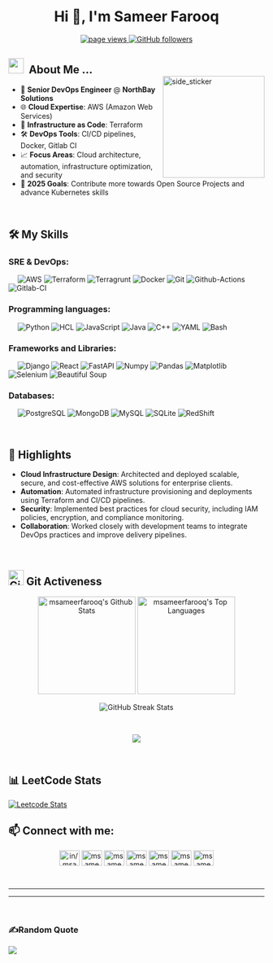 <h1 align="center">Hi 👋, I'm Sameer Farooq</h1>
<p align="center">
    <a href="https://github.com/msameerfarooq">
        <img src="https://komarev.com/ghpvc/?username=msameerfarooq&style=flat-square&color=blue" alt="page views" />
    </a>
    <a href="https://github.com/msameerfarooq">
        <img alt="GitHub followers" src="https://img.shields.io/github/followers/msameerfarooq?style=flat-square&color=green&logo=github">
    </a>
</p>

<img 
  src="https://media.giphy.com/media/TEnXkcsHrP4YedChhA/giphy.gif"
  alt="side_sticker"
  align="right"
  width=200px
  height=200px
  style="margin-top: 50px;"
/>

<h2>
  <img src="https://media.giphy.com/media/iY8CRBdQXODJSCERIr/giphy.gif" width="30px">&nbsp;
  About Me ...
</h2>

- 🏢 **Senior DevOps Engineer** @ **NorthBay Solutions**
- 🌐 **Cloud Expertise**: AWS (Amazon Web Services)
- 🔧 **Infrastructure as Code**: Terraform
- 🛠️ **DevOps Tools**: CI/CD pipelines, Docker, Gitlab CI
- 📈 **Focus Areas**: Cloud architecture, automation, infrastructure optimization, and security
- 🥅 **2025 Goals**: Contribute more towards Open Source Projects and advance Kubernetes skills

&emsp;
<h2>
 🛠️ My Skills
</h2>

### SRE & DevOps:
&emsp;
![AWS](https://img.shields.io/badge/-AWS-000?&logo=Amazon-AWS)
![Terraform](https://img.shields.io/badge/-Terraform-000?&logo=Terraform)
![Terragrunt](https://img.shields.io/badge/-Terragrunt-000?&logo=Terragrunt)
![Docker](https://img.shields.io/badge/-Docker-000?&logo=Docker)
![Git](https://img.shields.io/badge/-Git-000?&logo=Git)
![Github-Actions](https://img.shields.io/badge/-GithubActions-000?&logo=GitHub-Actions)
![Gitlab-CI](https://img.shields.io/badge/-Gitlab%20CI-000?&logo=Gitlab-CI)


### Programming languages:
&emsp;
![Python](https://img.shields.io/badge/-Python-000?&logo=Python)
![HCL](https://img.shields.io/badge/-HCL-000?&logo=HCL)
![JavaScript](https://img.shields.io/badge/-JavaScript-000?&logo=JavaScript)
![Java](https://img.shields.io/badge/-Java-000?&logo=Java&logoColor=007ACC)
![C++](https://img.shields.io/badge/-C%2B%2B-000?&logo=C%2B%2B)
![YAML](https://img.shields.io/badge/-YAML-000?&logo=YAML)
![Bash](https://img.shields.io/badge/-Bash-000?&logo=GNU-Bash)

### Frameworks and Libraries:
&emsp;
![Django](https://img.shields.io/badge/-Django-000?&logo=Django)
![React](https://img.shields.io/badge/-React-000?&logo=React)
![FastAPI](https://img.shields.io/badge/-FastAPI-000?&logo=FastAPI)
![Numpy](https://img.shields.io/badge/-Numpy-000?&logo=Numpy)
![Pandas](https://img.shields.io/badge/-Pandas-000?&logo=Pandas)
![Matplotlib](https://img.shields.io/badge/-Matplotlib-000?&logo=Matplotlib)
![Selenium](https://img.shields.io/badge/-Selenium-000?&logo=Selenium)
![Beautiful Soup](https://img.shields.io/badge/-Beautiful%20Soup-000?&logo=BeautifulSoup)

### Databases:
&emsp;
![PostgreSQL](https://img.shields.io/badge/-PostgreSQL-000?&logo=PostgreSQL)
![MongoDB](https://img.shields.io/badge/-MongoDB-000?&logo=MongoDB)
![MySQL](https://img.shields.io/badge/-MySQL-000?&logo=MySQL)
![SQLite](https://img.shields.io/badge/-SQLite-000?&logo=SQLite)
![RedShift](https://img.shields.io/badge/-RedShift-000?&logo=Redshift)

&emsp;
<h2>
  🌟 Highlights
</h2>

- **Cloud Infrastructure Design**: Architected and deployed scalable, secure, and cost-effective AWS solutions for enterprise clients.
- **Automation**: Automated infrastructure provisioning and deployments using Terraform and CI/CD pipelines.
- **Security**: Implemented best practices for cloud security, including IAM policies, encryption, and compliance monitoring.
- **Collaboration**: Worked closely with development teams to integrate DevOps practices and improve delivery pipelines.

&emsp;
<div align="left">
  <h2>
    <img src="https://media.giphy.com/media/W5eoZHPpUx9sapR0eu/giphy.gif" width="30px" alt="Git"/>
    Git Activeness
  </h2>
</div>

<p align="center">
  <img alt="msameerfarooq's Github Stats" src="https://github-readme-stats.vercel.app/api/?username=msameerfarooq&show_icons=true&include_all_commits=true&count_private=true&theme=react&hide_border=true&bg_color=1F222E&title_color=F85D7F&icon_color=F8D866" height="192px"/>
  <img alt="msameerfarooq's Top Languages" src="https://github-readme-stats.vercel.app/api/top-langs/?username=msameerfarooq&langs_count=8&layout=compact&theme=react&hide_border=true&bg_color=1F222E&title_color=F85D7F&icon_color=F8D866" height="192px"/>
</p>

<p align="center">
    <img align="center" src="https://github-readme-streak-stats.herokuapp.com/?user=msameerfarooq&layout=compact&theme=react&hide_border=true&bg_color=1F222E&title_color=F85D7F&icon_color=F8D866" alt="GitHub Streak Stats"/>
</p>


<br>
<!-- &emsp;
<div align="left">
  <h2>
    <img src="https://media.giphy.com/media/QaMcXSekUWx7aogAUr/giphy.gif" width="30" />
    Git profile Trophies
  </h2>
</div> -->

<p align="center">
  <img src="https://github-profile-trophy.vercel.app/?username=msameerfarooq&theme=juicyfresh&no-bg=true&title=MultiLanguage,ReStars,Commit,Followers,Repo,PR,Experience,Stars" />
</p>

&emsp;


<h2>
 📊 LeetCode Stats
</h2>

[![Leetcode Stats](https://leetcard.jacoblin.cool/msameerfarooq)](https://leetcode.com/msameerfarooq)



<h2 align="left">📫 Connect with me:</h2>

<p align="center">
    <a href="https://linkedin.com/in/in/msameerfarooq" target="blank"><img align="center" src="https://raw.githubusercontent.com/rahuldkjain/github-profile-readme-generator/master/src/images/icons/Social/linked-in-alt.svg" alt="in/msameerfarooq" height="30" width="40" /></a>
    <a href="https://www.leetcode.com/msameerfarooq" target="blank"><img align="center" src="https://raw.githubusercontent.com/rahuldkjain/github-profile-readme-generator/master/src/images/icons/Social/leet-code.svg" alt="msameerfarooq" height="30" width="40" /></a>
    <a href="https://www.hackerrank.com/msameerfarooq" target="blank"><img align="center" src="https://raw.githubusercontent.com/rahuldkjain/github-profile-readme-generator/master/src/images/icons/Social/hackerrank.svg" alt="msameerfarooq" height="30" width="40" /></a>
    <a href="https://dev.to/msameerfarooq" target="blank"><img align="center" src="https://raw.githubusercontent.com/rahuldkjain/github-profile-readme-generator/master/src/images/icons/Social/devto.svg" alt="msameerfarooq" height="30" width="40" /></a>
    <a href="https://instagram.com/msameerfarooq" target="blank"><img align="center" src="https://raw.githubusercontent.com/rahuldkjain/github-profile-readme-generator/master/src/images/icons/Social/instagram.svg" alt="msameerfarooq" height="30" width="40" /></a>
    <a href="https://twitter.com/msameerfarooq" target="blank"><img align="center" src="https://raw.githubusercontent.com/rahuldkjain/github-profile-readme-generator/master/src/images/icons/Social/twitter.svg" alt="msameerfarooq" height="30" width="40" /></a>
    <a href="https://fb.com/msameerfarooq" target="blank"><img align="center" src="https://raw.githubusercontent.com/rahuldkjain/github-profile-readme-generator/master/src/images/icons/Social/facebook.svg" alt="msameerfarooq" height="30" width="40" /></a>
</p>
<br>

---
---

<br>

### ✍️Random Quote
![](https://quotes-github-readme.vercel.app/api?type=horizontal&theme=merko)